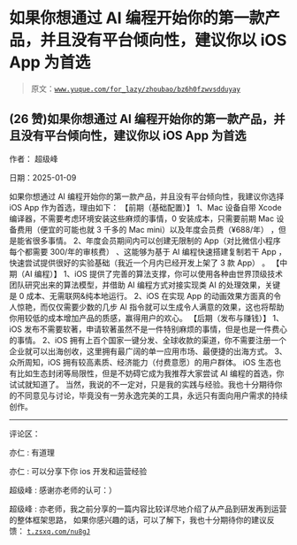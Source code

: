 # 如果你想通过 AI 编程开始你的第一款产品，并且没有平台倾向性，建议你以 iOS App 为首选

> 原文：[`www.yuque.com/for_lazy/zhoubao/bz6h0fzwvsdduyay`](https://www.yuque.com/for_lazy/zhoubao/bz6h0fzwvsdduyay)

## (26 赞)如果你想通过 AI 编程开始你的第一款产品，并且没有平台倾向性，建议你以 iOS App 为首选

作者： 超级峰

日期：2025-01-09

如果你想通过 AI 编程开始你的第一款产品，并且没有平台倾向性，我建议你选择 iOS App 作为首选，理由如下： 【前期（基础配置）】 1、Mac 设备自带
Xcode 编译器，不需要考虑环境安装这些麻烦的事情，0 安装成本，只需要前期 Mac 设备费用（便宜的可能也就 3 千多的 Mac
mini）以及年度会员费（¥688/年） ，但是能省很多事情。 2、年度会员期间内可以创建无限制的 App（对比微信小程序每个都需要 300/年的审核费）
、这能够为基于 AI 编程快速搭建复制若干 App ，快速尝试提供很好的实验基础（我近一个月内已经开发上架了 3 款 App） 。 【中期（AI 编程）】
1、iOS 提供了完善的算法支撑，你可以使用各种由世界顶级技术团队研究出来的算法模型，并借助 AI 编程方式对接实现类 AI 的处理效果，关键是 0
成本、无需联网&纯本地运行。 2、iOS 在实现 App 的动画效果方面真的令人惊艳，而仅仅需要少数的几步 AI
指令就可以生成令人满意的效果，这也将帮助你用较低的成本增加产品的质感，赢得用户的欢心。 【后期（发布与赚钱）】 1、iOS
发布不需要软著，申请软著虽然不是一件特别麻烦的事情，但是也是一件费心的事情。 2、iOS
拥有上百个国家一键分发、全球收款的渠道，你不需要注册一个企业就可以出海创收，这里拥有最广阔的单一应用市场、最便捷的出海方式。 3、众所周知，iOS
拥有较高素质、经济能力（付费意愿）的用户群体。 iOS 生态也有比如生态封闭等局限性，但是不妨碍它成为我推荐大家尝试 AI 编程的首选，你试试就知道了。
当然，我说的不一定对，只是我的实践与经验。我也十分期待你的不同意见与讨论，毕竟没有一劳永逸完美的工具，永远只有面向用户需求的持续创作。

* * *

评论区：

亦仁 : 有道理

亦仁 : 可以分享下你 ios 开发和运营经验

超级峰 : 感谢亦老师的认可：）

超级峰 : 亦老师，我之前分享的一篇内容比较详尽地介绍了从产品到研发再到运营的整体框架思路， 如果你感兴趣的话，可以了解下，我也十分期待你的建议反馈： [`t.zsxq.com/nu8gJ`](https://t.zsxq.com/nu8gJ)